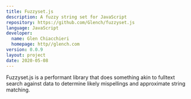```yaml
---
title: Fuzzyset.js
description: A fuzzy string set for JavaScript
repository: https://github.com/Glench/fuzzyset.js
language: JavaScript
developer:
  name: Glen Chiacchieri
  homepage: http//glench.com
version: 0.0.9
layout: project
date: 2020-05-08
---
```


Fuzzyset.js is a performant library that does something akin to fulltext search against data to determine likely mispellings and approximate string matching.
